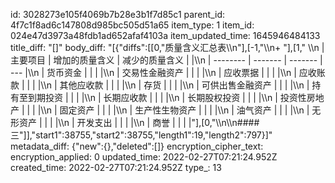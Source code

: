 id: 3028273e105f4069b7b28e3b1f7d85c1
parent_id: 4f7c1f8ad6c147808d985bc505d51a65
item_type: 1
item_id: 024e47d3973a48fdb1ad652afaf4103a
item_updated_time: 1645946484133
title_diff: "[]"
body_diff: "[{\"diffs\":[[0,\"质量含义汇总表\\\n\"],[-1,\"\\\n+ \"],[1,\"  \\\n  | 主要项目     | 增加的质量含义 | 减少的质量含义 |     |\\\n  | -------- | ------- | ------- | --- |\\\n  | 货币资金     |         |         |     |\\\n  | 交易性金融资产  |         |         |     |\\\n  | 应收票据     |         |         |     |\\\n  | 应收账款     |         |         |     |\\\n  | 其他应收款    |         |         |     |\\\n  | 存货       |         |         |     |\\\n  | 可供出售金融资产 |         |         |     |\\\n  | 持有至到期投资  |         |         |     |\\\n  | 长期应收款    |         |         |     |\\\n  | 长期股权投资   |         |         |     |\\\n  | 投资性房地产   |         |         |     |\\\n  | 固定资产     |         |         |     |\\\n  | 生产性生物资产  |         |         |     |\\\n  | 油气资产     |         |         |     |\\\n  | 无形资产     |         |         |     |\\\n  | 开发支出     |         |         |     |\\\n  | 商誉       |         |         |     |\"],[0,\"\\\n\\\n#### 三\"]],\"start1\":38755,\"start2\":38755,\"length1\":19,\"length2\":797}]"
metadata_diff: {"new":{},"deleted":[]}
encryption_cipher_text: 
encryption_applied: 0
updated_time: 2022-02-27T07:21:24.952Z
created_time: 2022-02-27T07:21:24.952Z
type_: 13